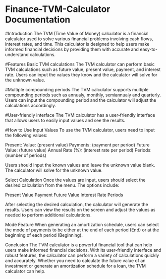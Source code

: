 # Finance-TVM-Calculator Documentation

#Introduction
The TVM (Time Value of Money) calculator is a financial calculator used to solve various financial problems involving cash flows, interest rates, and time. This calculator is designed to help users make informed financial decisions by providing them with accurate and easy-to-understand calculations.

#Features
Basic TVM calculations
The TVM calculator can perform basic TVM calculations such as future value, present value, payment, and interest rate. Users can input the values they know and the calculator will solve for the unknown value.

#Multiple compounding periods
The TVM calculator supports multiple compounding periods such as annualy, monthly, semiannualy and quarterly. Users can input the compounding period and the calculator will adjust the calculations accordingly.

#User-friendly interface
The TVM calculator has a user-friendly interface that allows users to easily input values and see the results.

#How to Use
Input Values
To use the TVM calculator, users need to input the following values:

Present: Value: (present value)
Payments: (payment per period)
Future Value: (future value)
Annual Rate (%): (interest rate per period)
Periods:(number of periods)

Users should input the known values and leave the unknown value blank. The calculator will solve for the unknown value.

Select Calculation
Once the values are input, users should select the desired calculation from the menu. The options include:

Present Value
Payment
Future Value
Interest Rate
Periods

After selecting the desired calculation, the calculator will generate the results. Users can view the results on the screen and adjust the values as needed to perform additional calculations.

Mode Feature
When generating an amortization schedule, users can select the mode of payments to be either at the end of each period (End) or at the beginning of each period (Beginning).

Conclusion
The TVM calculator is a powerful financial tool that can help users make informed financial decisions. With its user-friendly interface and robust features, the calculator can perform a variety of calculations quickly and accurately. Whether you need to calculate the future value of an investment or generate an amortization schedule for a loan, the TVM calculator can help.



